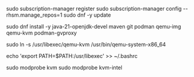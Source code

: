 sudo subscription-manager register
sudo subscription-manager config --rhsm.manage_repos=1
sudo dnf -y update

sudo dnf install -y java-21-openjdk-devel
maven
git
podman
qemu-img
qemu-kvm
podman-gvproxy

sudo ln -s /usr/libexec/qemu-kvm /usr/bin/qemu-system-x86_64

echo 'export PATH=$PATH:/usr/libexec' >> ~/.bashrc

sudo modprobe kvm
sudo modprobe kvm-intel